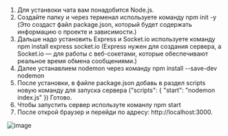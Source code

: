 1. Для устанвоки чата вам понадобится Node.js.
2. Создайте папку и через терменал используете команду npm init -y (Это создаст файл package.json, который будет содержать информацию о проекте и зависимости.)
3. Дальше надо установить Express и Socket.io используете команду npm install express socket.io (Express нужен для создания сервера, а Socket.io — для работы с веб-сокетами, которые обеспечивают реальное время обмена сообщениями.)
4. Далее устанавлием nodemon через команду npm install --save-dev nodemon 
5. После установки, в файле package.json добавь в раздел scripts новую команду для запуска сервера ("scripts": {
  "start": "nodemon index.js"
})
Готово.
6. Чтобы запустить сервер используте команлу npm start
7. После открой браузер и перейди по адресу: http://localhost:3000.

![image](https://github.com/user-attachments/assets/1e9a25c8-a752-44a1-a1da-486a90045f73)

